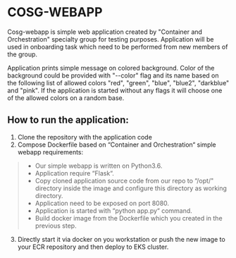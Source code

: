 # COSG-WEBAPP
Cosg-webapp is simple web application created by "Container and Orchestration" specialty group for testing purposes.
Application will be used in onboarding task which need to be performed from new members of the group.

Application prints simple message on colored background. 
Color of the background could be provided with "--color" flag and its name based on the following list of allowed colors "red", "green", "blue", "blue2", "darkblue" and "pink". If the application is started without any flags it will choose one of the allowed colors on a random base.

## How to run the application:
1. Clone the repository with the application code <repo to the code>
2. Compose Dockerfile based on “Container and Orchestration“ simple webapp requirements:
>* Our simple webapp is written on Python3.6.
>* Application require “Flask“.
>* Copy cloned application source code from our repo to “/opt/" directory inside the image and configure this directory as working directory.
>* Application need to be exposed on port 8080.
>* Application is started with “python app.py“ command.
>* Build docker image from the Dockerfile which you created in the previous step.
3. Directly start it via docker on you workstation or push the new image to your ECR repository and then deploy to EKS cluster.
